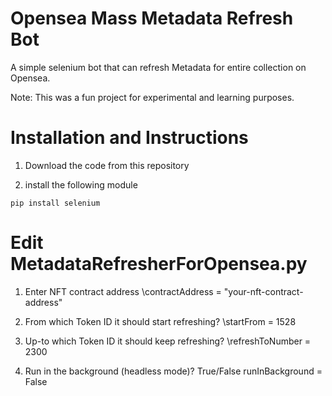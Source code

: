 # Opensea Mass Metadata Refresh Bot

A simple selenium bot that can refresh Metadata for entire collection on Opensea.

Note: This was a fun project for experimental and learning purposes. 
</br>

# Installation and Instructions
1. Download the code from this repository

2. install the following module
```
pip install selenium
```

# Edit MetadataRefresherForOpensea.py
1. Enter NFT contract address
\\contractAddress = "your-nft-contract-address"

2. From which Token ID it should start refreshing?
\\startFrom = 1528

3. Up-to which Token ID it should keep refreshing?
\\refreshToNumber = 2300


4. Run in the background (headless mode)? True/False
runInBackground = False